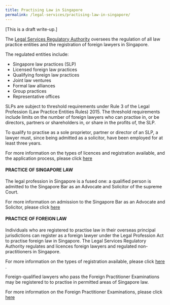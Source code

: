 ```yaml
---
title: Practising Law in Singapore
permalink: /legal-services/practising-law-in-singapore/
---
```


[This is a draft write-up.]

The  [Legal Services Regulatory Authority](https://eservices.mlaw.gov.sg/lsra/lsra-home)  oversees the regulation of all law practice entities and the registration of foreign lawyers in Singapore.

The regulated entities include:
- Singapore law practices (SLP)
- Licensed foreign law practices
- Qualifying foreign law practices
- Joint law ventures
- Formal law alliances
- Group practices
- Representative offices

SLPs are subject to threshold requirements under Rule 3 of the Legal Profession (Law Practice Entities Rules) 2015. The threshold requirements include limits on the number of foreign lawyers who can practise in, or be directors, partners or shareholders in, or share in the profits of, the SLP.

To qualify to practise as a sole proprietor, partner or director of an SLP, a lawyer must, since being admitted as a solicitor, have been employed for at least three years.

For more information on the types of licences and registration available, and the application process, please click [here](https://www.mlaw.gov.sg/law-practice-entities-and-lawyers/licensing-or-registration-of-law-practice-entities/types-of-licence-or-registration/) 

#### PRACTICE OF SINGAPORE LAW

The legal profession in Singapore is a fused one: a qualified person is admitted to the Singapore Bar as an Advocate and Solicitor of the supreme Court.

For more information on admission to the Singapore Bar as an Advocate and Solicitor, please click [here](https://www.mlaw.gov.sg/admission-to-the-bar/admission-requirements/) 

#### PRACTICE OF FOREIGN LAW

Individuals who are registered to practise law in their overseas principal jurisdictions can register as a foreign lawyer under the Legal Profession Act to practise foreign law in Singapore. The Legal Services Regulatory Authority regulates and licences foreign lawyers and regulated non-practitioners in Singapore. 

For more information on the types of registration available, please click [here](https://www.mlaw.gov.sg/files/Types_of_LSRA_Individual_Registration_May_2018.pdf) .

Foreign-qualified lawyers who pass the Foreign Practitioner Examinations may be registered to to practise in permitted areas of Singapore law.  

For more information on the Foreign Practitioner Examinations, please click [here](http://www.sile.edu.sg/foreign-practitioner-examinations) 

